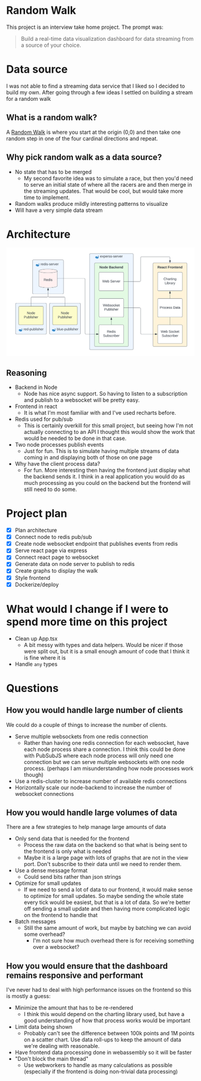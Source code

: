 # Random Walk

This project is an interview take home project. The prompt was:

> Build a real-time data visualization dashboard for data streaming from a source of your choice.


# Data source

I was not able to find a streaming data service that I liked so I decided to build my own.
After going through a few ideas I settled on building a stream for a random walk

## What is a random walk?
A [Random Walk](https://en.wikipedia.org/wiki/Random_walk) is where you start at the origin (0,0) and then take one random step in one
of the four cardinal directions and repeat. 

## Why pick random walk as a data source?

- No state that has to be merged
  - My second favorite idea was to simulate a race, but then you'd need to serve an initial state of where all the racers are and then merge in the streaming updates. That would be cool, but would take more time to implement.
- Random walks produce mildly interesting patterns to visualize
- Will have a very simple data stream


# Architecture

![diagram](./diagram.png)

## Reasoning

- Backend in Node
  - Node has nice async support. So having to listen to a subscription and publish to a websocket will be pretty easy.
- Frontend in react
  - It is what I'm most familiar with and I've used recharts before.
- Redis used for pub/sub
  - This is certainly overkill for this small project, but seeing how I'm not actually connecting to an API I thought this would show the work that would be needed to be done in that case.
- Two node processes publish events
  - Just for fun. This is to simulate having multiple streams of data coming in and displaying both of those on one page
- Why have the client process data?
  - For fun. More interesting then having the frontend just display what the backend sends it. I think in a real application you would do as much processing as you could on the backend but the frontend will still need to do some.

# Project plan

- [x] Plan architecture
- [x] Connect node to redis pub/sub
- [x] Create node websocket endpoint that publishes events from redis
- [x] Serve react page via express
- [x] Connect react page to websocket
- [x] Generate data on node server to publish to redis
- [x] Create graphs to display the walk
- [x] Style frontend
- [x] Dockerize/deploy 

# What would I change if I were to spend more time on this project
- Clean up App.tsx
  - A bit messy with types and data helpers. Would be nicer if those were split out, but it is a small enough amount of code that I think it is fine where it is
- Handle `any` types

# Questions

## How you would handle large number of clients

We could do a couple of things to increase the number of clients.
- Serve multiple websockets from one redis connection
    - Rather than having one redis connection for each websocket, have each node process share a connection. I think this could be done with PubSubJS where each node process will only need one connection but we can serve multiple websockets with one node process. (perhaps I am misunderstanding how node processes work though)
- Use a redis-cluster to increase number of available redis connections
- Horizontally scale our node-backend to increase the number of websocket connections

## How you would handle large volumes of data

There are a few strategies to help manage large amounts of data
- Only send data that is needed for the frontend
  - Process the raw data on the backend so that what is being sent to the frontend is only what is needed
  - Maybe it is a large page with lots of graphs that are not in the view port. Don't subscribe to their data until we need to render them.
- Use a dense message format
  - Could send bits rather than json strings
- Optimize for small updates
  - If we need to send a lot of data to our frontend, it would make sense to optimize for small updates. So maybe sending the whole state every tick would be easiest, but that is a lot of data. So we're better off sending a small update and then having more complicated logic on the frontend to handle that
- Batch messages
  - Still the same amount of work, but maybe by batching we can avoid some overhead?
    - I'm not sure how much overhead there is for receiving something over a websocket?

## How you would ensure that the dashboard remains responsive and performant

I've never had to deal with high performance issues on the frontend so this is mostly a guess:

- Minimize the amount that has to be re-rendered
  - I think this would depend on the charting library used, but have a good understanding of how that process works would be important
- Limit data being shown
  - Probably can't see the difference between 100k points and 1M points on a scatter chart. Use data roll-ups to keep the amount of data we're dealing with reasonable. 
- Have frontend data processing done in webassembly so it will be faster
- "Don't block the main thread"
  - Use webworkers to handle as many calculations as possible (especially if the frontend is doing non-trivial data processing)
